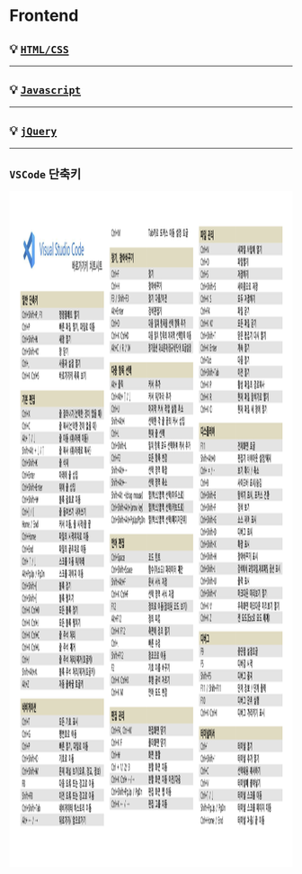 # **Frontend**  

## 💡 [`HTML/CSS`](https://github.com/MyeongHyeonYoo/frontend/tree/main/HTML_CSS)

---

## 💡 [`Javascript`](https://github.com/MyeongHyeonYoo/frontend/tree/main/Javascript)

--- 

## 💡 [`jQuery`](https://github.com/MyeongHyeonYoo/frontend/tree/main/jQuery)

---

## **`VSCode`** 단축키 

<img src="vscode_단축키.png" width="1200" height="1200">

